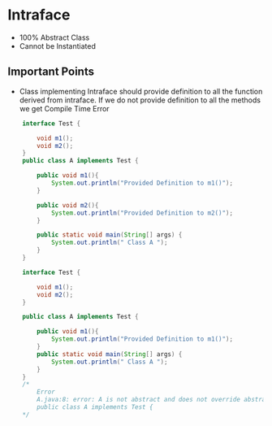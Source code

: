 # Intraface

* 100% Abstract Class
* Cannot be Instantiated

## Important Points

* Class implementing Intraface should provide definition to all the function derived from intraface. If we do not provide definition to all the methods we get Compile Time Error

```java
    interface Test {

        void m1();
        void m2();    
    }
    public class A implements Test {

        public void m1(){
            System.out.println("Provided Definition to m1()");
        }

        public void m2(){
            System.out.println("Provided Definition to m2()");    
        }

        public static void main(String[] args) {
            System.out.println(" Class A ");
        }
    }
```
```java
    interface Test {

        void m1();
        void m2();    
    }

    public class A implements Test {

        public void m1(){
            System.out.println("Provided Definition to m1()");
        }
        public static void main(String[] args) {
            System.out.println(" Class A ");
        }
    }
    /*
        Error
        A.java:8: error: A is not abstract and does not override abstract method m2() in Test
        public class A implements Test {
    */
```

